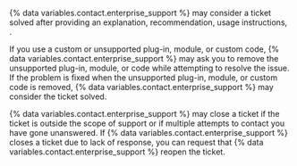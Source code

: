 {% data variables.contact.enterprise_support %} may consider a ticket solved after providing an explanation, recommendation, usage instructions, .

If you use a custom or unsupported plug-in, module, or custom code, {% data variables.contact.enterprise_support %} may ask you to remove the unsupported plug-in, module, or code while attempting to resolve the issue. If the problem is fixed when the unsupported plug-in, module, or custom code is removed, {% data variables.contact.enterprise_support %} may consider the ticket solved.

{% data variables.contact.enterprise_support %} may close a ticket if the ticket is outside the scope of support or if multiple attempts to contact you have gone unanswered. If {% data variables.contact.enterprise_support %} closes a ticket due to lack of response, you can request that {% data variables.contact.enterprise_support %} reopen the ticket.

